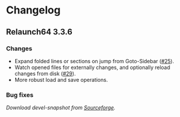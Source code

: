 Changelog
================

Relaunch64 3.3.6
----------------
### Changes
* Expand folded lines or sections on jump from Goto-Sidebar ([#25](https://github.com/sjPlot/Relaunch64/issues/25)).
* Watch opened files for externally changes, and optionally reload changes from disk ([#29](https://github.com/sjPlot/Relaunch64/issues/29)).
* More robust load and save operations.

### Bug fixes

_Download devel-snapshot from [Sourceforge](http://sourceforge.net/projects/relaunch64/files/devel/)._
